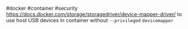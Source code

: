 #docker #container #security 
https://docs.docker.com/storage/storagedriver/device-mapper-driver/
to use host USB devices in container without `--privileged` 
`devicemapper`

